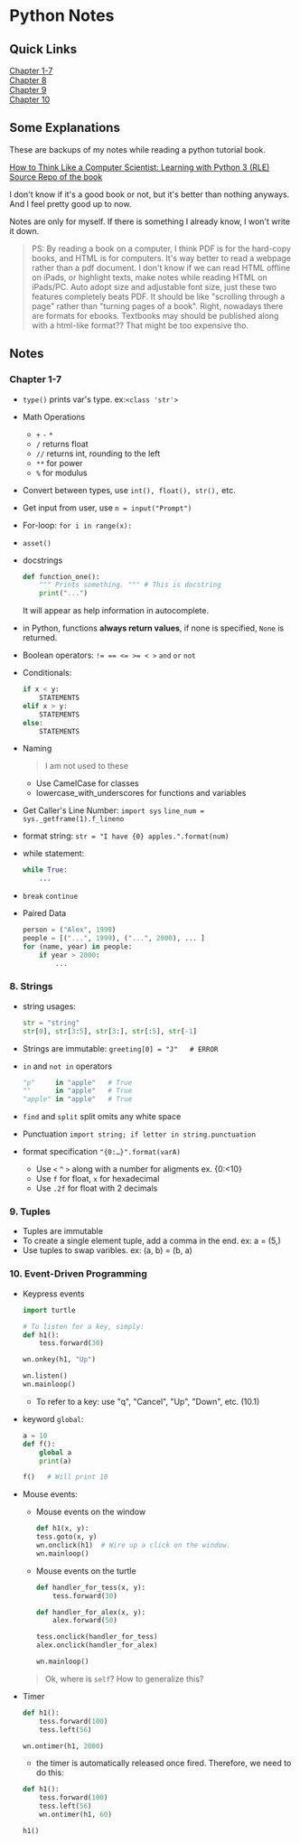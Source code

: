 # Python Notes

## Quick Links

[Chapter 1-7](#chapter-1-7)  
[Chapter 8](#chapter-8)  
[Chapter 9](#chapter-9)  
[Chapter 10](#chapter-10)

## Some Explanations

These are backups of my notes while reading a python tutorial book.

[How to Think Like a Computer Scientist: Learning with Python 3 (RLE)](http://openbookproject.net/thinkcs/python/english3e/)  
[Source Repo of the book](https://code.launchpad.net/~thinkcspy-rle-team/thinkcspy/thinkcspy3-rle)

I don't know if it's a good book or not, but it's better than nothing anyways. And I feel pretty good up to now.

Notes are only for myself. If there is something I already know, I won't write it down.

> PS: By reading a book on a computer, I think PDF is for the hard-copy books, and HTML is for computers. It's way better to read a webpage rather than a pdf document. I don't know if we can read HTML offline on iPads, or highlight texts, make notes while reading HTML on iPads/PC. Auto adopt size and adjustable font size, just these two features completely beats PDF. It should be like "scrolling through a page" rather than "turning pages of a book". Right, nowadays there are formats for ebooks. Textbooks may should be published along with a html-like format?? That might be too expensive tho.

## Notes

<a id="chapter-1-7"></a>
### Chapter 1-7

- `type()`
    prints var's type. ex:`<class 'str'>`
    
- Math Operations
    - `+` `-` `*` 
    - `/`  returns float
    - `//` returns int, rounding to the left
    - `**` for power
    - `%` for modulus

- Convert between types, use `int(), float(), str(),` etc.
    
- Get input from user, use `n = input("Prompt")`

- For-loop: `for i in range(x):`

- `asset()`

- docstrings
    ```python
    def function_one():
        """ Prints something. """ # This is docstring
        print("...")
    ```
    It will appear as help information in autocomplete.

- in Python, functions **always return values**, if none is specified, `None` is returned.

- Boolean operators: `!= == <= >= < >` `and` `or` `not`

- Conditionals:
    ```python
    if x < y:
        STATEMENTS
    elif x > y:
        STATEMENTS
    else:
        STATEMENTS
    ```
- Naming
    > I am not used to these
    - Use CamelCase for classes
    - lowercase_with_underscores for functions and variables
    
- Get Caller's Line Number: `import sys` `line_num = sys._getframe(1).f_lineno`
    
- format string: `str = "I have {0} apples.".format(num)`

- while statement:
    ```python
    while True:
        ...
    ```
    
- `break` `continue`

- Paired Data
    ```python
    person = ("Alex", 1998)
    people = [("...", 1999), ("...", 2000), ... ]
    for (name, year) in people:
        if year > 2000:
            ...
    ```

<a id="chapter-8"></a>
### 8. Strings

- string usages: 
    ```python
    str = "string"
    str[0], str[3:5], str[3:], str[:5], str[-1]
    ```

- Strings are immutable: 
    `greeting[0] = "J"   # ERROR`

- `in` and `not in` operators

    ```python
    "p"     in "apple"   # True
    ""      in "apple"   # True
    "apple" in "apple"   # True
    ```

- `find` and `split`
    split omits any white space

- Punctuation
    `import string; if letter in string.punctuation`

- format specification
    `"{0:…}".format(varA)`
    - Use `<` `^` `>` along with a number for aligments
        ex. {0:<10}
    - Use `f` for float, `x` for hexadecimal
    - Use `.2f` for float with 2 decimals


<a id="chapter-9"></a>
### 9. Tuples

- Tuples are immutable
- To create a single element tuple, add a comma in the end. ex: a = (5,)
- Use tuples to swap varibles. ex: (a, b) = (b, a)


<a id="chapter-10"></a>
### 10. Event-Driven Programming 

- Keypress events
    ```python
    import turtle

    # To listen for a key, simply:
    def h1():
        tess.forward(30)

    wn.onkey(h1, "Up")

    wn.listen()
    wn.mainloop()
    ```

    - To refer to a key: use "q", "Cancel", "Up", "Down", etc. (10.1)

- keyword `global`:
    ```python
    a = 10
    def f():
        global a
        print(a)

    f()   # Will print 10
    ```
- Mouse events:
    - Mouse events on the window
        ```python
        def h1(x, y):
        tess.goto(x, y)
        wn.onclick(h1)  # Wire up a click on the window.
        wn.mainloop()
        ```

    - Mouse events on the turtle
        ```python
        def handler_for_tess(x, y):
            tess.forward(30)

        def handler_for_alex(x, y):
            alex.forward(50)

        tess.onclick(handler_for_tess)
        alex.onclick(handler_for_alex)

        wn.mainloop()
        ```
    > Ok, where is `self`? How to generalize this?
    
- Timer 
    ```python
    def h1():
        tess.forward(100)
        tess.left(56)

    wn.ontimer(h1, 2000)
    ```
    - the timer is automatically released once fired. Therefore, we need to do this:
    ```python
    def h1():
        tess.forward(100)
        tess.left(56)
        wn.ontimer(h1, 60)

    h1()
    ```

    
